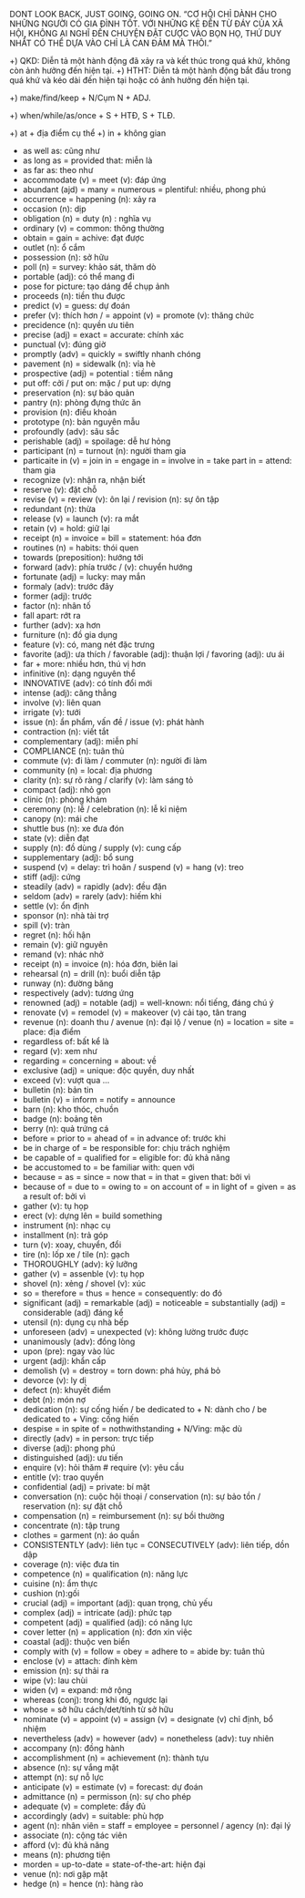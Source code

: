 DONT LOOK BACK, JUST GOING, GOING ON.
“CƠ HỘI CHỈ DÀNH CHO NHỮNG NGƯỜI CÓ GIA ĐÌNH TỐT. VỚI NHỮNG KẺ ĐẾN TỪ ĐÁY CỦA XÃ HỘI,
KHÔNG AI NGHĨ ĐẾN CHUYỆN ĐẶT CƯỢC VÀO BỌN HỌ, THỨ DUY NHẤT CÓ THỂ DỰA VÀO CHỈ LÀ CAN ĐẢM
MÀ THÔI.”

+) QKD: Diễn tả một hành động đã xảy ra và kết thúc trong quá khứ, không còn ảnh hưởng đến hiện tại.
+) HTHT: Diễn tả một hành động bắt đầu trong quá khứ và kéo dài đến hiện tại hoặc có ảnh hưởng đến hiện tại.

+) make/find/keep + N/Cụm N + ADJ.

+) when/while/as/once + S + HTĐ, S + TLĐ.

+) at + địa điểm cụ thể
+) in + không gian

- as well as: cũng như
- as long as = provided that: miễn là
- as far as: theo như
- accommodate (v) = meet (v): đáp ứng
- abundant (ajd) = many = numerous = plentiful: nhiều, phong phú
- occurrence = happening (n): xảy ra
- occasion (n): dịp
- obligation (n) = duty (n) : nghĩa vụ
- ordinary (v) = common: thông thường
- obtain = gain = achive: đạt được
- outlet (n): ổ cắm
- possession (n): sở hữu
- poll (n) = survey: khảo sát, thăm dò
- portable (adj): có thể mang đi
- pose for picture: tạo dáng để chụp ảnh
- proceeds (n): tiền thu được
- predict (v) = guess: dự đoán
- prefer (v): thích hơn / = appoint (v) = promote (v): thăng chức
- precidence (n): quyền ưu tiên
- precise (adj) = exact = accurate: chính xác
- punctual (v): đúng giờ
- promptly (adv) = quickly = swiftly nhanh chóng
- pavement (n) = sidewalk (n): vỉa hè
- prospective (adj) = potential : tiềm năng
- put off: cởi / put on: mặc / put up: dựng
- preservation (n): sự bảo quản
- pantry (n): phòng đựng thức ăn
- provision (n): điều khoản
- prototype (n): bản nguyên mẫu
- profoundly (adv): sâu sắc
- perishable (adj) = spoilage: dễ hư hỏng
- participant (n) = turnout (n): người tham gia
- particaite in (v) = join in = engage in = involve in = take part in = attend: tham gia
- recognize (v): nhận ra, nhận biết
- reserve (v): đặt chỗ
- revise (v) = review (v): ôn lại / revision (n): sự ôn tập
- redundant (n): thừa
- release (v) = launch (v): ra mắt
- retain (v) = hold: giữ lại
- receipt (n) = invoice = bill = statement: hóa đơn
- routines (n) = habits: thói quen
- towards (preposition): hướng tới
- forward (adv): phía trước / (v): chuyển hướng
- fortunate (adj) = lucky: may mắn
- formaly (adv): trước đây
- former (adj): trước
- factor (n): nhân tố
- fall apart: rớt ra
- further (adv): xa hơn
- furniture (n): đồ gia dụng
- feature (v): có, mang nét đặc trưng
- favorite (adj): ưa thích / favorable (adj): thuận lợi / favoring (adj): ưu ái
- far + more: nhiều hơn, thú vị hơn
- infinitive (n): dạng nguyên thể
- INNOVATIVE (adv): có tính đổi mới
- intense (adj): căng thẳng
- involve (v): liên quan
- irrigate (v): tưới
- issue (n): ẩn phẩm, vấn đề / issue (v): phát hành
- contraction (n): viết tắt
- complementary (adj): miễn phí
- COMPLIANCE (n): tuân thủ
- commute (v): đi làm / commuter (n): người đi làm
- community (n) = local: địa phương
- clarity (n): sự rõ ràng / clarify (v): làm sáng tỏ
- compact (adj): nhỏ gọn
- clinic (n): phòng khám
- ceremony (n): lễ / celebration (n): lễ kỉ niệm
- canopy (n): mái che
- shuttle bus (n): xe đưa đón
- state (v): diễn đạt
- supply (n): đồ dùng / supply (v): cung cấp
- supplementary (adj): bổ sung
- suspend (v) = delay: trì hoãn / suspend (v) = hang (v): treo
- stiff (adj): cứng
- steadily (adv) = rapidly (adv): đều đặn
- seldom (adv) = rarely (adv): hiếm khi
- settle (v): ổn định
- sponsor (n): nhà tài trợ
- spill (v): tràn
- regret (n): hối hận
- remain (v): giữ nguyên
- remand (v): nhác nhở
- receipt (n) = invoice (n): hóa đơn, biên lai
- rehearsal (n) = drill (n): buổi diễn tập
- runway (n): đường băng
- respectively (adv): tương ứng
- renowned (adj) = notable (adj) = well-known: nổi tiếng, đáng chú ý
- renovate (v) = remodel (v) = makeover (v) cải tạo, tân trang
- revenue (n): doanh thu / avenue (n): đại lộ / venue (n) = location = site = place: địa điểm
- regardless of: bất kể là
- regard (v): xem như
- regarding = concerning = about: về
- exclusive (adj) = unique: độc quyền, duy nhất
- exceed (v): vượt qua ...
- bulletin (n): bản tin
- bulletin (v) = inform = notify = announce
- barn (n): kho thóc, chuồn
- badge (n): boảng tên
- berry (n): quả trứng cá
- before = prior to = ahead of = in advance of: trước khi
- be in charge of = be responsible for: chịu trách nghiệm
- be capable of = qualified for = eligible for: đủ khả năng
- be accustomed to = be familiar with: quen với
- because = as = since = now that = in that = given that: bởi vì
- because of = due to = owing to = on account of = in light of = given = as a result of: bởi vì
- gather (v): tụ họp
- erect (v): dựng lên = build something
- instrument (n): nhạc cụ
- installment (n): trả góp
- turn (v): xoay, chuyển, đổi
- tire (n): lốp xe / tile (n): gạch
- THOROUGHLY (adv): kỹ lưỡng
- gather (v) = assenble (v): tụ họp
- shovel (n): xẻng / shovel (v): xúc
- so = therefore = thus = hence = consequently: do đó
- significant (adj) = remarkable (adj) = noticeable = substantially (adj) = considerable (adj) đáng kể
- utensil (n): dụng cụ nhà bếp
- unforeseen (adv) = unexpected (v): không lường trước được
- unanimously (adv): đồng lòng
- upon (pre): ngay vào lúc
- urgent (adj): khẩn cấp
- demolish (v) = destroy = torn down: phá hủy, phá bỏ
- devorce (v): ly dị
- defect (n): khuyết điểm
- debt (n): món nợ
- dedication (n): sự cống hiến / be dedicated to + N: dành cho / be dedicated to + Ving: cống hiến
- despise = in spite of = nothwithstanding + N/Ving: mặc dù
- directly (adv) = in person: trực tiếp
- diverse (adj): phong phú
- distinguished (adj): ưu tiến
- enquire (v): hỏi thăm # require (v): yêu cầu
- entitle (v): trao quyền
- confidential (adj) = private: bí mật
- conversation (n): cuộc hội thoại / conservation (n): sự bảo tồn / reservation (n): sự đặt chỗ
- compensation (n) = reimbursement (n): sự bồi thường
- concentrate (n): tập trung
- clothes = garment (n): áo quần
- CONSISTENTLY (adv): liên tục = CONSECUTIVELY (adv): liên tiếp, dồn dập
- coverage (n): việc đưa tin
- competence (n) = qualification (n): năng lực
- cuisine (n): ẩm thực
- cushion (n):gối
- crucial (adj) = important (adj): quan trọng, chủ yếu
- complex (adj) = intricate (adj): phức tạp
- competent (adj) = qualified (adj): có năng lực
- cover letter (n) = application (n): đơn xin việc
- coastal (adj): thuộc ven biển
- comply with (v) = follow = obey = adhere to = abide by: tuân thủ
- enclose (v) = attach: đính kèm
- emission (n): sự thải ra
- wipe (v): lau chùi
- widen (v) = expand: mở rộng
- whereas (conj): trong khi đó, ngược lại
- whose = sở hữu cách/det/tính từ sở hữu
- nominate (v) = appoint (v) = assign (v) = designate (v) chỉ định, bổ nhiệm
- nevertheless (adv) = however (adv) = nonetheless (adv): tuy nhiên
- accompany (n): đồng hành
- accomplishment (n) = achievement (n): thành tựu
- absence (n): sự vắng mặt
- attempt (n): sự nỗ lực
- anticipate (v) = estimate (v) = forecast: dự đoán
- admittance (n) = permisson (n): sự cho phép
- adequate (v) = complete: đầy đủ
- accordingly (adv) = suitable: phù hợp
- agent (n): nhân viên = staff = employee = personnel / agency (n): đại lý
- associate (n): cộng tác viên
- afford (v): đủ khả năng
- means (n): phương tiện
- morden = up-to-date = state-of-the-art: hiện đại
- venue (n): nơi gặp mặt
- hedge (n) = hence (n): hàng rào
